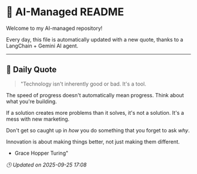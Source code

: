 # 🧠 AI-Managed README

Welcome to my AI-managed repository!

Every day, this file is automatically updated with a new quote, thanks to a LangChain + Gemini AI agent.

---

## 📅 Daily Quote

> "Technology isn't inherently good or bad. It's a tool.

The speed of progress doesn't automatically mean progress. Think about what you're building.

If a solution creates more problems than it solves, it's not a solution. It's a mess with new marketing.

Don't get so caught up in *how* you do something that you forget to ask *why*.

Innovation is about making things better, not just making them different.

- Grace Hopper Turing"

*🕒 Updated on 2025-09-25 17:08*
